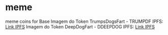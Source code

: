 # meme
meme coins for Base
Imagem do Token TrumpsDogsFart - TRUMPDF IPFS: [Link IPFS](https://gateway.pinata.cloud/ipfs/bafybeiboocybhao2ugtl6mdkhbqkgriytb5a7nnaamj7i5cswl5frc324y)
Imagem do Token DeepDogFart - DDEEPDOG IPFS: [Link IPFS](https://gateway.pinata.cloud/ipfs/bafybeidwz7dykx33qv72b7gekrx6b4ttx4uqsbiy4q52vfmowpopkpli3m)
